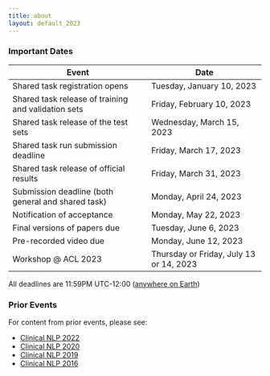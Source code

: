 ```yaml
---
title: about
layout: default_2023
---
```


### Important Dates

| Event                                               | Date                                    |
| --------------------------------------------------- | --------------------------------------- |
| Shared task registration opens                      | Tuesday, January 10, 2023               |
| Shared task release of training and validation sets | Friday, February 10, 2023               |
| Shared task release of the test sets                | Wednesday, March 15, 2023               |
| Shared task run submission deadline                 | Friday, March 17, 2023                  |
| Shared task release of official results             | Friday, March 31, 2023                  |
| Submission deadline (both general and shared task)  | Monday, April 24, 2023                  |
| Notification of acceptance                          | Monday, May 22, 2023                    |
| Final versions of papers due                        | Tuesday, June 6, 2023                   |
| Pre-recorded video due                              | Monday, June 12, 2023                   |
| Workshop @ ACL 2023                                 | Thursday or Friday, July 13 or 14, 2023 |

All deadlines are 11:59PM UTC-12:00 ([anywhere on Earth](https://www.timeanddate.com/time/zones/aoe))

### Prior Events

For content from prior events, please see:

- [Clinical NLP 2022](https://clinical-nlp.github.io/2022/)
- [Clinical NLP 2020](https://clinical-nlp.github.io/2020/)
- [Clinical NLP 2019](https://clinical-nlp.github.io/2019/)
- [Clinical NLP 2016](https://clinical-nlp.github.io/2016/)
